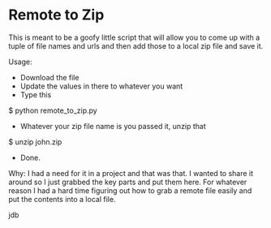 Remote to Zip
=============

This is meant to be a goofy little script that will allow you to come up with a tuple of file names and urls
and then add those to a local zip file and save it.

Usage:
- Download the file
- Update the values in there to whatever you want
- Type this

$ python remote_to_zip.py

- Whatever your zip file name is you passed it, unzip that

$ unzip john.zip

- Done.

Why:
I had a need for it in a project and that was that.  I wanted to share it around so I just grabbed the key parts and
put them here.  For whatever reason I had a hard time figuring out how to grab a remote file easily and put the contents
into a local file.


jdb
